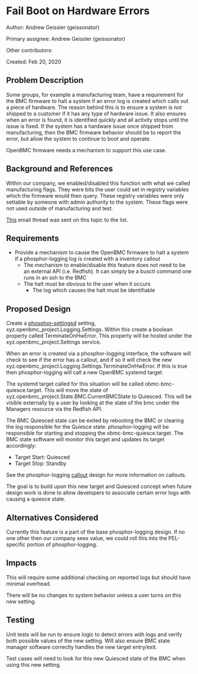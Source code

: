 # Fail Boot on Hardware Errors

Author: Andrew Geissler (geissonator)

Primary assignee: Andrew Geissler (geissonator)

Other contributors:

Created: Feb 20, 2020

## Problem Description
Some groups, for example a manufacturing team, have a requirement for the BMC
firmware to halt a system if an error log is created which calls out a piece of
hardware. The reason behind this is to ensure a system is not shipped to a
customer if it has any type of hardware issue. It also ensures when an error is
found, it is identified quickly and all activity stops until the issue is fixed.
If the system has a hardware issue once shipped from manufacturing, then the BMC
firmware behavior should be to report the error, but allow the system to
continue to boot and operate.

OpenBMC firmware needs a mechanism to support this use case.

## Background and References
Within our company, we enabled/disabled this function with what we called
manufacturing flags. They were bits the user could set in registry variables
which the firmware would then query. These registry variables were only
settable by someone with admin authority to the system. These flags were not
used outside of manufacturing and test.

[This][1] email thread was sent on this topic to the list.

## Requirements
- Provide a mechanism to cause the OpenBMC firmware to halt a system if a
  phosphor-logging log is created with a inventory callout
  - The mechanism to enable/disable this feature does not need to be an
    external API (i.e. Redfish). It can simply be a busctl command one runs
    in an ssh to the BMC
  - The halt must be obvious to the user when it occurs
    - The log which causes the halt must be identifiable

## Proposed Design
Create a [phosphor-settingsd][2] setting, xyz.openbmc_project.Logging.Settings.
Within this create a boolean property called TerminateOnHwError. This property
will be hosted under the xyz.openbmc_project.Settings service.

When an error is created via a phosphor-logging interface, the software will
check to see if the error has a callout, and if so it will check the new
xyz.openbmc_project.Logging.Settings.TerminateOnHwError. If this is true then
phosphor-logging will call a new OpenBMC systemd target.

The systemd target called for this situation will be called
obmc-bmc-quiesce.target. This will move the state of
xyz.openbmc_project.State.BMC.CurrentBMCState to Quiesced. This will be
visible externally by a user by looking at the state of the bmc under the
Managers resource via the Redfish API.

The BMC Quiesced state can be exited by rebooting the BMC or clearing the log
responsible for the Quiesce state. phosphor-logging will be responsible for
starting and stopping the obmc-bmc-quiesce.target. The BMC state software
will monitor this target and updates its target accordingly:
- Target Start: Quiesced
- Target Stop:  Standby

See the phosphor-logging [callout][3] design for more information on callouts.

The goal is to build upon this new target and Quiesced concept when future
design work is done to allow developers to associate certain error logs with
causing a quiesce state.

## Alternatives Considered
Currently this feature is a part of the base phosphor-logging design. If no
one other then our company sees value, we could roll this into the PEL-specific
portion of phosphor-logging.

## Impacts
This will require some additional checking on reported logs but should have
minimal overhead.

There will be no changes to system behavior unless a user turns on this new
setting.

## Testing
Unit tests will be run to ensure logic to detect errors with logs and verify
both possible values of the new setting. Will also ensure BMC state manager
software correctly handles the new target entry/exit.

Test cases will need to look for this new Quiesced state of the BMC when
using this new setting.

[1]: https://lists.ozlabs.org/pipermail/openbmc/2020-February/020575.html
[2]: https://github.com/openbmc/phosphor-settingsd
[3]: https://github.com/openbmc/phosphor-dbus-interfaces/blob/master/xyz/openbmc_project/Common/Callout/README.md
